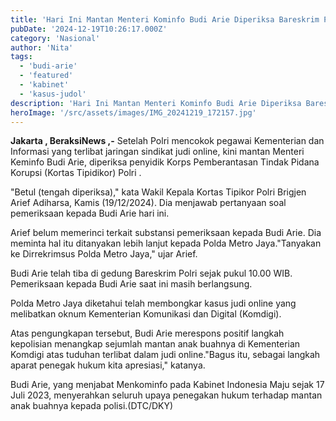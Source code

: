 ```yaml
---
title: 'Hari Ini Mantan Menteri Kominfo Budi Arie Diperiksa Bareskrim Polri'
pubDate: '2024-12-19T10:26:17.000Z'
category: 'Nasional'
author: 'Nita'
tags:
  - 'budi-arie'
  - 'featured'
  - 'kabinet'
  - 'kasus-judol'
description: 'Hari Ini Mantan Menteri Kominfo Budi Arie Diperiksa Bareskrim Polri'
heroImage: '/src/assets/images/IMG_20241219_172157.jpg'
---
```


**Jakarta , BeraksiNews ,-** Setelah Polri mencokok pegawai Kementerian dan Informasi yang terlibat jaringan sindikat judi online, kini mantan Menteri Keminfo Budi Arie, diperiksa penyidik Korps Pemberantasan Tindak Pidana Korupsi (Kortas Tipidikor) Polri .

"Betul (tengah diperiksa)," kata Wakil Kepala Kortas Tipikor Polri Brigjen Arief Adiharsa, Kamis (19/12/2024). Dia menjawab pertanyaan soal pemeriksaan kepada Budi Arie hari ini.

Arief belum memerinci terkait substansi pemeriksaan kepada Budi Arie. Dia meminta hal itu ditanyakan lebih lanjut kepada Polda Metro Jaya."Tanyakan ke Dirrekrimsus Polda Metro Jaya," ujar Arief.

Budi Arie telah tiba di gedung Bareskrim Polri sejak pukul 10.00 WIB. Pemeriksaan kepada Budi Arie saat ini masih berlangsung.

Polda Metro Jaya diketahui telah membongkar kasus judi online yang melibatkan oknum Kementerian Komunikasi dan Digital (Komdigi).

Atas pengungkapan tersebut, Budi Arie merespons positif langkah kepolisian menangkap sejumlah mantan anak buahnya di Kementerian Komdigi atas tuduhan terlibat dalam judi online."Bagus itu, sebagai langkah aparat penegak hukum kita apresiasi," katanya.

Budi Arie, yang menjabat Menkominfo pada Kabinet Indonesia Maju sejak 17 Juli 2023, menyerahkan seluruh upaya penegakan hukum terhadap mantan anak buahnya kepada polisi.(DTC/DKY)
